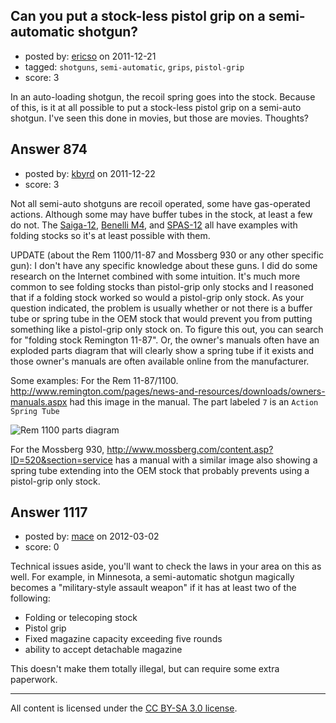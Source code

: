 ## Can you put a stock-less pistol grip on a semi-automatic shotgun?

- posted by: [ericso](https://stackexchange.com/users/-1/277-ericso) on 2011-12-21
- tagged: `shotguns`, `semi-automatic`, `grips`, `pistol-grip`
- score: 3

In an auto-loading shotgun, the recoil spring goes into the stock. Because of this, is it at all possible to put a stock-less pistol grip on a semi-auto shotgun. I've seen this done in movies, but those are movies. Thoughts?


## Answer 874

- posted by: [kbyrd](https://stackexchange.com/users/-1/37-kbyrd) on 2011-12-22
- score: 3

<p>Not all semi-auto shotguns are recoil operated, some have gas-operated actions. Although some may have buffer tubes in the stock, at least a few do not. The <a href="http://en.wikipedia.org/wiki/Saiga-12" rel="nofollow">Saiga-12</a>, <a href="http://en.wikipedia.org/wiki/Benelli_M4" rel="nofollow">Benelli M4</a>, and <a href="http://en.wikipedia.org/wiki/Franchi_SPAS-12" rel="nofollow">SPAS-12</a> all have examples with folding stocks so it's at least possible with them.</p>

<p>UPDATE (about the Rem 1100/11-87 and Mossberg 930 or any other specific gun):
I don't have any specific knowledge about these guns. I did do some research on the Internet combined with some intuition. It's much more common to see folding stocks than pistol-grip only stocks and I reasoned that if a folding stock worked so would a pistol-grip only stock. As your question indicated, the problem is usually whether or not there is a buffer tube or spring tube in the OEM stock that would prevent you from putting something like a pistol-grip only stock on. To figure this out, you can search for "folding stock Remington 11-87". Or, the owner's manuals often have an exploded parts diagram that will clearly show a spring tube if it exists and those owner's manuals are often available online from the manufacturer. </p>

<p>Some examples: 
For the Rem 11-87/1100. <a href="http://www.remington.com/pages/news-and-resources/downloads/owners-manuals.aspx" rel="nofollow">http://www.remington.com/pages/news-and-resources/downloads/owners-manuals.aspx</a> had this image in the manual. The part labeled <code>7</code> is an <code>Action Spring Tube</code></p>

<p><img src="http://i.stack.imgur.com/VzFzc.png" alt="Rem 1100 parts diagram"></p>

<p>For the Mossberg 930, <a href="http://www.mossberg.com/content.asp?ID=520&amp;section=service" rel="nofollow">http://www.mossberg.com/content.asp?ID=520&amp;section=service</a> has a manual with a similar image also showing a spring tube extending into the OEM stock that probably prevents using a pistol-grip only stock.</p>



## Answer 1117

- posted by: [mace](https://stackexchange.com/users/-1/163-mace) on 2012-03-02
- score: 0

Technical issues aside, you'll want to check the laws in your area on this as well. For example, in Minnesota, a semi-automatic shotgun magically becomes a "military-style assault weapon" if it has at least two of the following:

 - Folding or telecoping stock
 - Pistol grip
 - Fixed magazine capacity exceeding five rounds
 - ability to accept detachable magazine

This doesn't make them totally illegal, but can require some extra paperwork.



---

All content is licensed under the [CC BY-SA 3.0 license](https://creativecommons.org/licenses/by-sa/3.0/).
